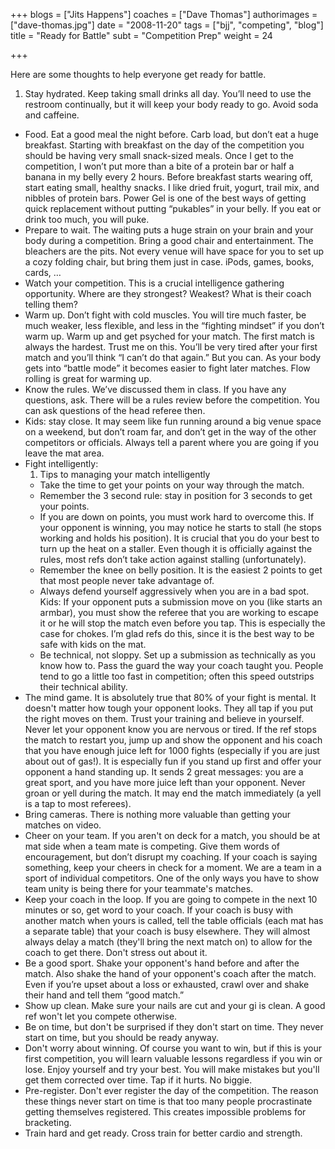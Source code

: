 +++
blogs = ["Jits Happens"]
coaches = ["Dave Thomas"]
authorimages = ["dave-thomas.jpg"]
date = "2008-11-20"
tags = ["bjj", "competing", "blog"]
title = "Ready for Battle"
subt = "Competition Prep"
weight = 24

+++

Here are some thoughts to help everyone get ready for battle.

1. Stay hydrated. Keep taking small drinks all day. You’ll need to use the restroom continually, but it will keep your body ready to go. Avoid soda and caffeine.
+ Food. Eat a good meal the night before. Carb load, but don’t eat a huge breakfast. Starting with breakfast on the day of the competition you should be having very small snack-sized meals. Once I get to the competition, I won’t put more than a bite of a protein bar or half a banana in my belly every 2 hours. Before breakfast starts wearing off, start eating small, healthy snacks. I like dried fruit, yogurt, trail mix, and nibbles of protein bars. Power Gel is one of the best ways of getting quick replacement without putting “pukables” in your belly. If you eat or drink too much, you will puke.
+ Prepare to wait. The waiting puts a huge strain on your brain and your body during a competition. Bring a good chair and entertainment. The bleachers are the pits. Not every venue will have space for you to set up a cozy folding chair, but bring them just in case. iPods, games, books, cards, …
+ Watch your competition. This is a crucial intelligence gathering opportunity. Where are they strongest? Weakest? What is their coach telling them?
+ Warm up. Don’t fight with cold muscles. You will tire much faster, be much weaker, less flexible, and less in the “fighting mindset” if you don’t warm up. Warm up and get psyched for your match. The first match is always the hardest. Trust me on this. You’ll be very tired after your first match and you’ll think “I can’t do that again.” But you can. As your body gets into “battle mode” it becomes easier to fight later matches. Flow rolling is great for warming up.
+ Know the rules. We’ve discussed them in class. If you have any questions, ask. There will be a rules review before the competition. You can ask questions of the head referee then.
+ Kids: stay close. It may seem like fun running around a big venue space on a weekend, but don’t roam far, and don’t get in the way of the other competitors or officials. Always tell a parent where you are going if you leave the mat area.
+ Fight intelligently:
  1. Tips to managing your match intelligently
  + Take the time to get your points on your way through the match.
  + Remember the 3 second rule: stay in position for 3 seconds to get your points.
  + If you are down on points, you must work hard to overcome this. If your opponent is winning, you may notice he starts to stall (he stops working and holds his position). It is crucial that you do your best to turn up the heat on a staller. Even though it is officially against the rules, most refs don’t take action against stalling (unfortunately).
  + Remember the knee on belly position. It is the easiest 2 points to get that most people never take advantage of.
  + Always defend yourself aggressively when you are in a bad spot. Kids: If your opponent puts a submission move on you (like starts an armbar), you must show the referee that you are working to escape it or he will stop the match even before you tap. This is especially the case for chokes. I’m glad refs do this, since it is the best way to be safe with kids on the mat.
  + Be technical, not sloppy. Set up a submission as technically as you know how to. Pass the guard the way your coach taught you. People tend to go a little too fast in competition; often this speed outstrips their technical ability.
+ The mind game. It is absolutely true that 80% of your fight is mental. It doesn't matter how tough your opponent looks. They all tap if you put the right moves on them. Trust your training and believe in yourself. Never let your opponent know you are nervous or tired. If the ref stops the match to restart you, jump up and show the opponent and his coach that you have enough juice left for 1000 fights (especially if you are just about out of gas!). It is especially fun if you stand up first and offer your opponent a hand standing up. It sends 2 great messages: you are a great sport, and you have more juice left than your opponent. Never groan or yell during the match. It may end the match immediately (a yell is a tap to most referees).
+ Bring cameras. There is nothing more valuable than getting your matches on video.
+ Cheer on your team. If you aren't on deck for a match, you should be at mat side when a team mate is competing. Give them words of encouragement, but don’t disrupt my coaching. If your coach is saying something, keep your cheers in check for a moment. We are a team in a sport of individual competitors. One of the only ways you have to show team unity is being there for your teammate's matches.
+ Keep your coach in the loop. If you are going to compete in the next 10 minutes or so, get word to your coach. If your coach is busy with another match when yours is called, tell the table officials (each mat has a separate table) that your coach is busy elsewhere. They will almost always delay a match (they'll bring the next match on) to allow for the coach to get there. Don't stress out about it.
+ Be a good sport. Shake your opponent's hand before and after the match. Also shake the hand of your opponent's coach after the match. Even if you’re upset about a loss or exhausted, crawl over and shake their hand and tell them “good match.”
+ Show up clean. Make sure your nails are cut and your gi is clean. A good ref won't let you compete otherwise.
+ Be on time, but don't be surprised if they don't start on time. They never start on time, but you should be ready anyway.
+ Don't worry about winning. Of course you want to win, but if this is your first competition, you will learn valuable lessons regardless if you win or lose. Enjoy yourself and try your best. You will make mistakes but you'll get them corrected over time. Tap if it hurts. No biggie.
+ Pre-register. Don't ever register the day of the competition. The reason these things never start on time is that too many people procrastinate getting themselves registered. This creates impossible problems for bracketing.
+ Train hard and get ready. Cross train for better cardio and strength.

